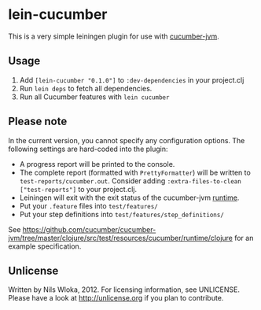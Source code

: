 # lein-cucumber

This is a very simple leiningen plugin for use with [cucumber-jvm](https://github.com/cucumber/cucumber-jvm).

## Usage

1. Add `[lein-cucumber "0.1.0"]` to `:dev-dependencies` in your project.clj
2. Run `lein deps` to fetch all dependencies.
3. Run all Cucumber features with `lein cucumber`

## Please note

In the current version, you cannot specify any configuration options. The following settings are hard-coded into the plugin:

* A progress report will be printed to the console. 
* The complete report (formatted with `PrettyFormatter`) will be written to `test-reports/cucumber.out`. Consider adding `:extra-files-to-clean ["test-reports"]` to your project.clj.
* Leiningen will exit with the exit status of the cucumber-jvm [runtime](https://github.com/cucumber/cucumber-jvm/blob/master/core/src/main/java/cucumber/runtime/Runtime.java).
* Put your `.feature` files into `test/features/`
* Put your step definitions into `test/features/step_definitions/`

See https://github.com/cucumber/cucumber-jvm/tree/master/clojure/src/test/resources/cucumber/runtime/clojure for an example specification.

## Unlicense

Written by Nils Wloka, 2012. For licensing information, see UNLICENSE.
Please have a look at http://unlicense.org if you plan to contribute.
